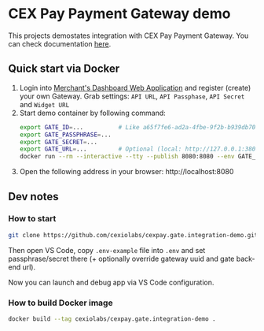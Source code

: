 # CEX Pay Payment Gateway demo

This projects demostates integration with CEX Pay Payment Gateway.
You can check documentation [here](https://developers.cexpay.io/gateway/gateway-overview/).

## Quick start via Docker

1. Login into [Merchant's Dashboard Web Application](https://developers.cexpay.io/gateway/gateway-management/) and register (create) your own Gateway. Grab settings: `API URL`, `API Passphase`, `API Secret` and `Widget URL`
2. Start demo container by following command:
	```bash
	export GATE_ID=...          # Like a65f7fe6-ad2a-4fbe-9f2b-b939db70733c
	export GATE_PASSPHRASE=...
	export GATE_SECRET=...
	export GATE_URL=...         # Optional (local: http://127.0.0.1:38091)
	docker run --rm --interactive --tty --publish 8080:8080 --env GATE_ID --env GATE_PASSPHRASE --env GATE_SECRET --env GATE_URL cexiolabs/cexpay.gate.integration-demo
	```
3. Open the following address in your browser: http://localhost:8080

## Dev notes

### How to start
```bash
git clone https://github.com/cexiolabs/cexpay.gate.integration-demo.git
```

Then open VS Code, copy `.env-example` file into `.env` and set passphrase/secret there (+ optionally override gateway uuid and gate back-end url).

Now you can launch and debug app via VS Code configuration.

### How to build Docker image
```bash
docker build --tag cexiolabs/cexpay.gate.integration-demo .
```
